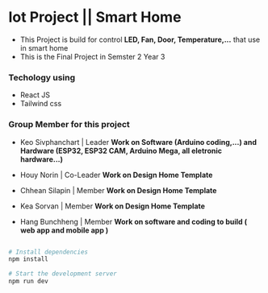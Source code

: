# Iot Project || Smart Home

- This Project is build for control **LED, Fan, Door, Temperature,...** that use in smart home
- This is the Final Project in Semster 2 Year 3

### Techology using
- React JS
- Tailwind css

### Group Member for this project
- Keo Sivphanchart | Leader **Work on Software (Arduino coding,...) and Hardware (ESP32, ESP32 CAM, Arduino Mega, all eletronic hardware...)**

- Houy Norin | Co-Leader **Work on Design Home Template**

- Chhean Silapin | Member **Work on Design Home Template**

- Kea Sorvan | Member **Work on Design Home Template**

- Hang Bunchheng | Member **Work on software and coding to build  ( web app and mobile app )**


```bash

# Install dependencies
npm install

# Start the development server
npm run dev
